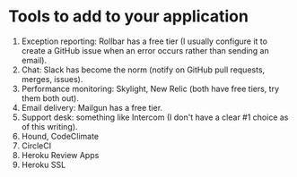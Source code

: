# Tools to add to your application

 1. Exception reporting: Rollbar has a free tier (I usually configure it to create a GitHub issue when an error occurs rather than sending an email).
 1. Chat: Slack has become the norm (notify on GitHub pull requests, merges, issues).
 1. Performance monitoring: Skylight, New Relic (both have free tiers, try them both out).
 1. Email delivery: Mailgun has a free tier.
 1. Support desk: something like Intercom (I don't have a clear #1 choice as of this writing).
 1. Hound, CodeClimate
 1. CircleCI 
 1. Heroku Review Apps
 1. Heroku SSL
 



